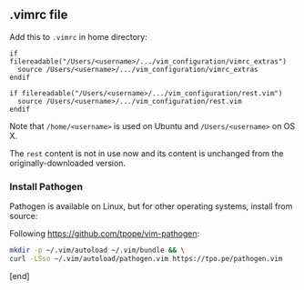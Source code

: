 ## .vimrc file

Add this to `.vimrc` in home directory:

```
if filereadable("/Users/<username>/.../vim_configuration/vimrc_extras")   
  source /Users/<username>/.../vim_configuration/vimrc_extras
endif                                       
                                            
if filereadable("/Users/<username>/.../vim_configuration/rest.vim")
  source /Users/<username>/.../vim_configuration/rest.vim
endif                                       

```

Note that `/home/<username>` is used on Ubuntu and `/Users/<username>` on OS X.

The `rest` content is not in use now and its content is unchanged from the originally-downloaded version.

### Install Pathogen

Pathogen is available on Linux, but for other operating systems, install from source:

Following https://github.com/tpope/vim-pathogen:

```bash
mkdir -p ~/.vim/autoload ~/.vim/bundle && \
curl -LSso ~/.vim/autoload/pathogen.vim https://tpo.pe/pathogen.vim
```

[end]
